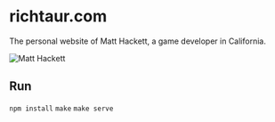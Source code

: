 # richtaur.com

The personal website of Matt Hackett, a game developer in California.

![Matt Hackett](http://i.imgur.com/LZAGr6y.png)

## Run

`npm install`
`make`
`make serve`
